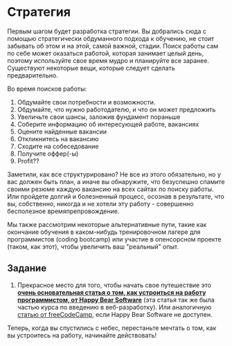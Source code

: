 # Стратегия

Первым шагом будет разработка стратегии. Вы добрались сюда с помощью стратегически обдуманного подхода к обучению, не стоит забывать об этом и на этой, самой важной, стадии. Поиск работы сам по себе может оказаться работой, которая занимает целый день, поэтому используйте свое время мудро и планируйте все заранее. Существуют некоторые вещи, которые следует сделать предварительно.

Во время поисков работы:

1. Обдумайте свои потребности и возможности.
2. Обдумайте, что нужно работодателю, и что он может предложить
3. Увеличьте свои шансы, заложив фундамент пораньше
4. Соберите информацию об интересующей работе, вакансиях
5. Оцените найденные вакансии
6. Откликнитесь на вакансию
7. Сходите на собеседование
8. Получите оффер(-ы)
9. Profit??

Заметили, как все структурировано? Не все из этого обязательно, но у вас должен быть план, а иначе вы обнаружите, что безуспешно спамите своими резюме каждую вакансию на всех сайтах по поиску работы. Или пройдете долгий и болезненный процесс, осознав в результате, что вы, собственно, никогда и не хотели эту работу - совершенно бесполезное времяпрепровождение.

Мы также рассмотрим некоторые альтернативные пути, такие как окончание обучения в каком-нибудь тренировочном лагере для программистов (coding bootcamp) или участие в опенсорсном проекте (таком, как этот), чтобы увеличить ваш "реальный" опыт.

## Задание

1. Прекрасное место для того, чтобы начать свое путешествие это **[очень основательная статья о том, как устроиться на работу программистом, от Happy Bear Software](http://happybearsoftware.com/how-to-get-a-programmer-job.html)** (эта статья так же была частью курса по введению в веб-разработку). Или аналогичную [статью от freeCodeCamp](https://tproger.ru/translations/become-a-developer-and-get-your-first-job/), если Happy Bear Software не доступен.

Теперь, когда вы спустились с небес, перестаньте мечтать о том, как вы устроитесь на работу, начинайте действовать!
